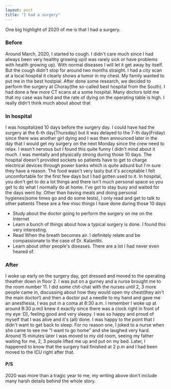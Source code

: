 ```yaml
---
layout: post
title: "I had a surgery"
---
```


One big highlight of 2020 of me is that I had a surgery.

### Before
Around March, 2020, I started to cough. I didn't care much since I had always been very healthy growing up(I was rarely sick or have problems with health growing up). With normal diseases I will let it get away by itself. But the cough didn't stop for around two months straight. I had a city scan at a local hospital it clearly shows a tumor in my chest. My family wanted to put me in the best hostpial. After done some research, we decided to perform the surgery at Choray(the so-called best hospital from the South). I had done a few more CT scans at a some hospital. Many doctors told me that my case was hard and the rate of dying on the operating table is high. I really didn't think much about about that
### In hospital
I was hospitalized 10 days before the surgery day. I could have had the surgery at the 6-th day(Thursday) but it was delayed to the 7-th day(Friday) since there was another girl dying and I was then announced later in the day that I would get my surgery on the next Monday since the crew need to relax. I wasn't nervous but I found this quite funny I didn't mind about it much.
I was mentally and physically strong during those 10 days. The hospital doesn't provided sockets so patients have to get to charge electrical devices through power banks which is quite adsurd but I'm sure they have a reason. The food wasn't very tasty but it's acceptable I felt uncomfortable for the first few days but I had gotten used to it. In hospital, you don't get to do a lot things and there isn't much personal space so you get to do what I normally do at home. I've got to stay busy and waited for the days went by. Other than having meals and doing personal hygienes(some times go and do some tests), I only read and get to talk to other patients
These are a few misc things I have done during those 10 days
- Study about the doctor going to perform the surgery on me on the Internet
- Learn a bunch of things about how a typical surgery is done. I found this very interesting.
- Read When the breath becomes air. I definitely relate and be compassionate to the case of Dr. Kalanithi.
- Learn about other people's diseases. There are a lot I had never even heared of.

### After
I woke up early on the surgery day, got dressed and moved to the operating theather down in floor 2. I was put on a gurney and a nurse brought me to the room number 11. I did some chit-chat with the nurses until 2, 3 more people came in, discussing about how they would open my chest(they ain't the main doctor!) and then a doctor put a needle to my hand and gave me  an anesthesia, I was put in a coma at 8:30 a.m. I remember I woke up at around 9:30 p.m(I knew it exactly since there was a clock right in front of my eye :D), feeling good and very sleepy. I was so happy and proud of myself that I was alive and it's (all) done. I was happy to the point that I didn't want to get back to sleep. For no reason one, I joked to a nurse when she came to see me "I want to go home" and she laughed very hard. Around 15 minutes later I was moved to my old room, seeing my father waiting for me, 2, 3 people lifted me up and put on my bed. Later, I happened to know that the surgery had finished at 2 p.m and I had been moved to the ICU right after that.

#### P/S
2020 was more than a tragic year to me, my writing above don't include many harsh details behind the whole story.